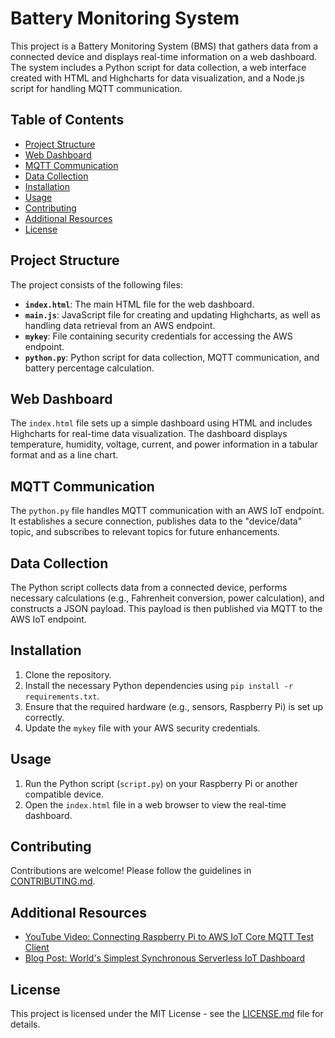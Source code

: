 # Battery Monitoring System

This project is a Battery Monitoring System (BMS) that gathers data from a connected device and displays real-time information on a web dashboard. The system includes a Python script for data collection, a web interface created with HTML and Highcharts for data visualization, and a Node.js script for handling MQTT communication.

## Table of Contents

- [Project Structure](#project-structure)
- [Web Dashboard](#web-dashboard)
- [MQTT Communication](#mqtt-communication)
- [Data Collection](#data-collection)
- [Installation](#installation)
- [Usage](#usage)
- [Contributing](#contributing)
- [Additional Resources](#additional-resources)
- [License](#license)

## Project Structure

The project consists of the following files:

- **`index.html`**: The main HTML file for the web dashboard.
- **`main.js`**: JavaScript file for creating and updating Highcharts, as well as handling data retrieval from an AWS endpoint.
- **`mykey`**: File containing security credentials for accessing the AWS endpoint.
- **`python.py`**: Python script for data collection, MQTT communication, and battery percentage calculation.

## Web Dashboard

The `index.html` file sets up a simple dashboard using HTML and includes Highcharts for real-time data visualization. The dashboard displays temperature, humidity, voltage, current, and power information in a tabular format and as a line chart.

## MQTT Communication

The `python.py` file handles MQTT communication with an AWS IoT endpoint. It establishes a secure connection, publishes data to the "device/data" topic, and subscribes to relevant topics for future enhancements.

## Data Collection

The Python script collects data from a connected device, performs necessary calculations (e.g., Fahrenheit conversion, power calculation), and constructs a JSON payload. This payload is then published via MQTT to the AWS IoT endpoint.

## Installation

1. Clone the repository.
2. Install the necessary Python dependencies using `pip install -r requirements.txt`.
3. Ensure that the required hardware (e.g., sensors, Raspberry Pi) is set up correctly.
4. Update the `mykey` file with your AWS security credentials.

## Usage

1. Run the Python script (`script.py`) on your Raspberry Pi or another compatible device.
2. Open the `index.html` file in a web browser to view the real-time dashboard.

## Contributing

Contributions are welcome! Please follow the guidelines in [CONTRIBUTING.md](CONTRIBUTING.md).

## Additional Resources

- [YouTube Video: Connecting Raspberry Pi to AWS IoT Core MQTT Test Client](https://www.youtube.com/watch?v=adKuyckikuw)
- [Blog Post: World's Simplest Synchronous Serverless IoT Dashboard](https://dev.to/aws-heroes/worlds-simplest-synchronous-serverless-iot-dashboard-3ige)

## License

This project is licensed under the MIT License - see the [LICENSE.md](LICENSE.md) file for details.
